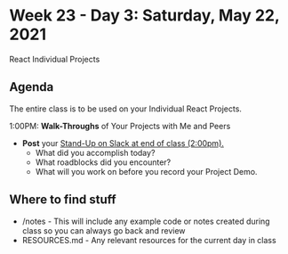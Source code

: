 # Week 23 - Day 3: Saturday, May 22, 2021

React Individual Projects

## Agenda

The entire class is to be used on your Individual React Projects.

1:00PM: **Walk-Throughs** of Your Projects with Me and Peers

- **Post** your [Stand-Up on Slack at end of class (2:00pm).](https://digitalcrafts.slack.com/archives/C021LJJQYQZ)
  - What did you accomplish today?
  - What roadblocks did you encounter?
  - What will you work on before you record your Project Demo.

## Where to find stuff
- /notes - This will include any example code or notes created during class so you can always go back and review
- RESOURCES.md - Any relevant resources for the current day in class

